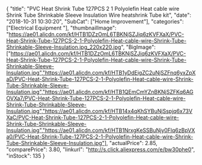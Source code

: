 {
	"title": "PVC Heat Shrink Tube 127PCS 2 1 Polyolefin Heat cable wire Shrink Tube Shrinkable Sleeve Insulation Wire heatshrink Tube kit",
	"date": "2018-10-31 10:30:20",
	"SubCat": ["Home Improvement"],
	"categories": ["Electrical Equipment "],
	"thumbnailImage": "https://ae01.alicdn.com/kf/HTB1DZzOmL6TBKNjSZJiq6zKVFXaX/PVC-Heat-Shrink-Tube-127PCS-2-1-Polyolefin-Heat-cable-wire-Shrink-Tube-Shrinkable-Sleeve-Insulation.jpg_220x220.jpg",
	"BigImage": ["https://ae01.alicdn.com/kf/HTB1DZzOmL6TBKNjSZJiq6zKVFXaX/PVC-Heat-Shrink-Tube-127PCS-2-1-Polyolefin-Heat-cable-wire-Shrink-Tube-Shrinkable-Sleeve-Insulation.jpg","https://ae01.alicdn.com/kf/HTB1yDdEigZC2uNjSZFnq6yxZpXaD/PVC-Heat-Shrink-Tube-127PCS-2-1-Polyolefin-Heat-cable-wire-Shrink-Tube-Shrinkable-Sleeve-Insulation.jpg","https://ae01.alicdn.com/kf/HTB1QEmCmYZnBKNjSZFKq6AGOVXa7/PVC-Heat-Shrink-Tube-127PCS-2-1-Polyolefin-Heat-cable-wire-Shrink-Tube-Shrinkable-Sleeve-Insulation.jpg","https://ae01.alicdn.com/kf/HTB14x4qKhSYBuNjSspjq6x73VXaC/PVC-Heat-Shrink-Tube-127PCS-2-1-Polyolefin-Heat-cable-wire-Shrink-Tube-Shrinkable-Sleeve-Insulation.jpg","https://ae01.alicdn.com/kf/HTB1NrxgKeSSBuNjy0Flq6zBpVXa0/PVC-Heat-Shrink-Tube-127PCS-2-1-Polyolefin-Heat-cable-wire-Shrink-Tube-Shrinkable-Sleeve-Insulation.jpg"],
	"actualPrice": 2.85,
	"comparePrice": 3.80,
	"linkurl": "http://s.click.aliexpress.com/e/bw30phe0",
	"inStock": 135
}
